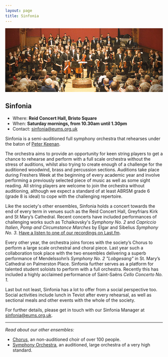 ```yaml
---
layout: page
title: Sinfonia
---
```


<img src="/assets/img/concerts/sinfonia-reid.jpg" alt="Sinfonia performing in the Reid Concert Hall." class="bordered">

## Sinfonia

* Where: **Reid Concert Hall, Bristo Square**
* When: **Saturday mornings, from 10.30am until 1.30pm**
* Contact: <sinfonia@eums.org.uk>

Sinfonia is a semi-auditioned full symphony orchestra that rehearses under the baton of [Peter Keenan](/conductors/#peter-keenan).

The orchestra aims to provide an opportunity for keen string players to get a
chance to rehearse and perform with a full scale orchestra without the stress
of auditions, whilst also trying to create enough of a challenge for the
auditioned woodwind, brass and percussion sections. Auditions take place during
Freshers Week at the beginning of every academic year and involve performing a
previously selected piece of music as well as some sight reading. All string
players are welcome to join the orchestra without auditioning, although we
expect a standard of at least ABRSM grade 6 (grade 8 is ideal) to cope with the
challenging repertoire.

Like the society's other ensembles, Sinfonia holds a concert towards the end of
every term in venues such as the Reid Concert Hall, Greyfriars Kirk and St
Mary’s Cathedral. Recent concerts have included performances of challenging
works such as Tchaikovsky's *Symphony No. 2* and *Capriccio Italien*, *Pomp and
Circumstance Marches* by Elgar and Sibelius *Symphony No. 3*. [Have a listen to
one of our recordings on Last.fm](http://www.last.fm/music/Edinburgh+University+Music+Society/).

Every other year, the orchestra joins forces with the society’s Chorus to
perform a large scale orchestral and choral piece. Last year such a
collaboration took place with the two ensembles delivering a superb performance
of Mendelssohn’s *Symphony No. 2 "Lobgesang"* in St. Mary’s Cathedral on
Palmerston Place. Sinfonia further serves as a platform for talented student
soloists to perform with a full orchestra. Recently this has included a highly
acclaimed performance of Saint-Sa&euml;ns *Cello Concerto No. 1*.

Last but not least, Sinfonia has a lot to offer from a social perspective too.
Social activities include lunch in Teviot after every rehearsal, as well as
sectional meals and other events with the whole of the society.

For further details, please get in touch with our Sinfonia Manager at
[sinfonia@eums.org.uk](mailto:sinfonia@eums.org.uk).

<hr>

*Read about our other ensembles:*

* [Chorus](/chorus/), an non-auditioned choir of over 100 people.
* [Symphony Orchestra](/symphony-orchestra/), an auditioned, large orchestra of a very high standard.
